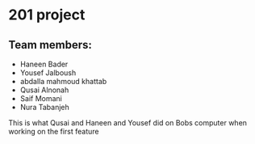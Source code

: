 # 201 project

## Team members:

* Haneen Bader
* Yousef Jalboush
* abdalla mahmoud khattab
* Qusai Alnonah
* Saif Momani
* Nura Tabanjeh

This is what  Qusai and Haneen and Yousef did on Bobs computer when working on the first feature

